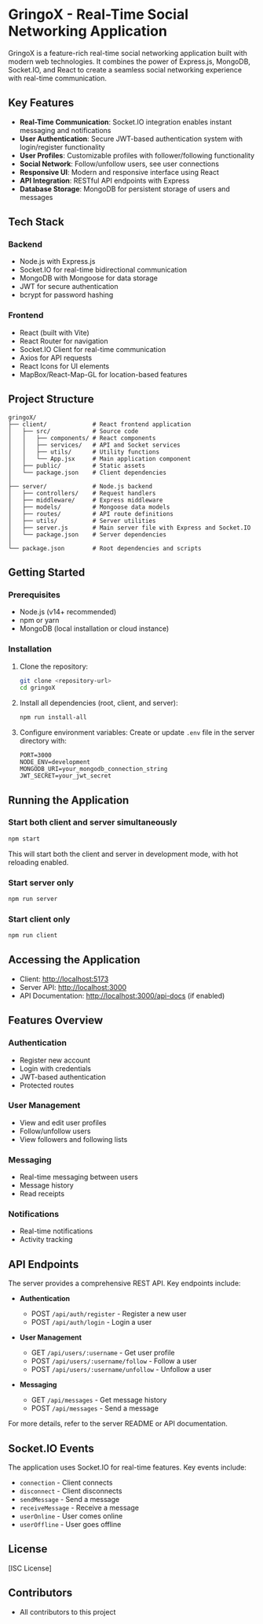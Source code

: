 # GringoX - Real-Time Social Networking Application

GringoX is a feature-rich real-time social networking application built with modern web technologies. It combines the power of Express.js, MongoDB, Socket.IO, and React to create a seamless social networking experience with real-time communication.

## Key Features

- **Real-Time Communication**: Socket.IO integration enables instant messaging and notifications
- **User Authentication**: Secure JWT-based authentication system with login/register functionality
- **User Profiles**: Customizable profiles with follower/following functionality
- **Social Network**: Follow/unfollow users, see user connections
- **Responsive UI**: Modern and responsive interface using React
- **API Integration**: RESTful API endpoints with Express
- **Database Storage**: MongoDB for persistent storage of users and messages

## Tech Stack

### Backend

- Node.js with Express.js
- Socket.IO for real-time bidirectional communication
- MongoDB with Mongoose for data storage
- JWT for secure authentication
- bcrypt for password hashing

### Frontend

- React (built with Vite)
- React Router for navigation
- Socket.IO Client for real-time communication
- Axios for API requests
- React Icons for UI elements
- MapBox/React-Map-GL for location-based features

## Project Structure

```plaintext
gringoX/
├── client/             # React frontend application
│   ├── src/            # Source code
│   │   ├── components/ # React components
│   │   ├── services/   # API and Socket services
│   │   ├── utils/      # Utility functions
│   │   └── App.jsx     # Main application component
│   ├── public/         # Static assets
│   └── package.json    # Client dependencies
│
├── server/             # Node.js backend
│   ├── controllers/    # Request handlers
│   ├── middleware/     # Express middleware
│   ├── models/         # Mongoose data models
│   ├── routes/         # API route definitions
│   ├── utils/          # Server utilities
│   ├── server.js       # Main server file with Express and Socket.IO
│   └── package.json    # Server dependencies
│
└── package.json        # Root dependencies and scripts
```

## Getting Started

### Prerequisites

- Node.js (v14+ recommended)
- npm or yarn
- MongoDB (local installation or cloud instance)

### Installation

1. Clone the repository:

   ```bash
   git clone <repository-url>
   cd gringoX
   ```

2. Install all dependencies (root, client, and server):

   ```bash
   npm run install-all
   ```

3. Configure environment variables:
   Create or update `.env` file in the server directory with:

   ```env
   PORT=3000
   NODE_ENV=development
   MONGODB_URI=your_mongodb_connection_string
   JWT_SECRET=your_jwt_secret
   ```

## Running the Application

### Start both client and server simultaneously

```bash
npm start
```

This will start both the client and server in development mode, with hot reloading enabled.

### Start server only

```bash
npm run server
```

### Start client only

```bash
npm run client
```

## Accessing the Application

- Client: <http://localhost:5173>
- Server API: <http://localhost:3000>
- API Documentation: <http://localhost:3000/api-docs> (if enabled)

## Features Overview

### Authentication

- Register new account
- Login with credentials
- JWT-based authentication
- Protected routes

### User Management

- View and edit user profiles
- Follow/unfollow users
- View followers and following lists

### Messaging

- Real-time messaging between users
- Message history
- Read receipts

### Notifications

- Real-time notifications
- Activity tracking

## API Endpoints

The server provides a comprehensive REST API. Key endpoints include:

- **Authentication**
  - POST `/api/auth/register` - Register a new user
  - POST `/api/auth/login` - Login a user

- **User Management**
  - GET `/api/users/:username` - Get user profile
  - POST `/api/users/:username/follow` - Follow a user
  - POST `/api/users/:username/unfollow` - Unfollow a user

- **Messaging**
  - GET `/api/messages` - Get message history
  - POST `/api/messages` - Send a message

For more details, refer to the server README or API documentation.

## Socket.IO Events

The application uses Socket.IO for real-time features. Key events include:

- `connection` - Client connects
- `disconnect` - Client disconnects
- `sendMessage` - Send a message
- `receiveMessage` - Receive a message
- `userOnline` - User comes online
- `userOffline` - User goes offline

## License

[ISC License]

## Contributors

- All contributors to this project
